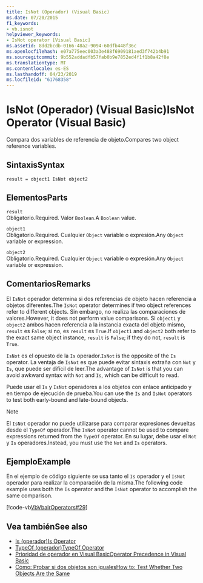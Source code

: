 ```yaml
---
title: IsNot (Operador) (Visual Basic)
ms.date: 07/20/2015
f1_keywords:
- vb.isnot
helpviewer_keywords:
- IsNot operator [Visual Basic]
ms.assetid: 8dd2bcdb-0166-48a2-9094-60dfb448f36c
ms.openlocfilehash: e07a775eec003a3e488f6909181aed3f742b4b91
ms.sourcegitcommit: 9b552addadfb57fab0b9e7852ed4f1f1b8a42f8e
ms.translationtype: MT
ms.contentlocale: es-ES
ms.lasthandoff: 04/23/2019
ms.locfileid: "61768358"
---
```

# <a name="isnot-operator-visual-basic"></a><span data-ttu-id="e5cc7-102">IsNot (Operador) (Visual Basic)</span><span class="sxs-lookup"><span data-stu-id="e5cc7-102">IsNot Operator (Visual Basic)</span></span>
<span data-ttu-id="e5cc7-103">Compara dos variables de referencia de objeto.</span><span class="sxs-lookup"><span data-stu-id="e5cc7-103">Compares two object reference variables.</span></span>  
  
## <a name="syntax"></a><span data-ttu-id="e5cc7-104">Sintaxis</span><span class="sxs-lookup"><span data-stu-id="e5cc7-104">Syntax</span></span>  
  
```  
result = object1 IsNot object2  
```  
  
## <a name="parts"></a><span data-ttu-id="e5cc7-105">Elementos</span><span class="sxs-lookup"><span data-stu-id="e5cc7-105">Parts</span></span>  
 `result`  
 <span data-ttu-id="e5cc7-106">Obligatorio.</span><span class="sxs-lookup"><span data-stu-id="e5cc7-106">Required.</span></span> <span data-ttu-id="e5cc7-107">Valor `Boolean`.</span><span class="sxs-lookup"><span data-stu-id="e5cc7-107">A `Boolean` value.</span></span>  
  
 `object1`  
 <span data-ttu-id="e5cc7-108">Obligatorio.</span><span class="sxs-lookup"><span data-stu-id="e5cc7-108">Required.</span></span> <span data-ttu-id="e5cc7-109">Cualquier `Object` variable o expresión.</span><span class="sxs-lookup"><span data-stu-id="e5cc7-109">Any `Object` variable or expression.</span></span>  
  
 `object2`  
 <span data-ttu-id="e5cc7-110">Obligatorio.</span><span class="sxs-lookup"><span data-stu-id="e5cc7-110">Required.</span></span> <span data-ttu-id="e5cc7-111">Cualquier `Object` variable o expresión.</span><span class="sxs-lookup"><span data-stu-id="e5cc7-111">Any `Object` variable or expression.</span></span>  
  
## <a name="remarks"></a><span data-ttu-id="e5cc7-112">Comentarios</span><span class="sxs-lookup"><span data-stu-id="e5cc7-112">Remarks</span></span>  
 <span data-ttu-id="e5cc7-113">El `IsNot` operador determina si dos referencias de objeto hacen referencia a objetos diferentes.</span><span class="sxs-lookup"><span data-stu-id="e5cc7-113">The `IsNot` operator determines if two object references refer to different objects.</span></span> <span data-ttu-id="e5cc7-114">Sin embargo, no realiza las comparaciones de valores.</span><span class="sxs-lookup"><span data-stu-id="e5cc7-114">However, it does not perform value comparisons.</span></span> <span data-ttu-id="e5cc7-115">Si `object1` y `object2` ambos hacen referencia a la instancia exacta del objeto mismo, `result` es `False`; si no, es `result` es `True`.</span><span class="sxs-lookup"><span data-stu-id="e5cc7-115">If `object1` and `object2` both refer to the exact same object instance, `result` is `False`; if they do not, `result` is `True`.</span></span>  
  
 <span data-ttu-id="e5cc7-116">`IsNot` es el opuesto de la `Is` operador.</span><span class="sxs-lookup"><span data-stu-id="e5cc7-116">`IsNot` is the opposite of the `Is` operator.</span></span> <span data-ttu-id="e5cc7-117">La ventaja de `IsNot` es que puede evitar sintaxis extraña con `Not` y `Is`, que puede ser difícil de leer.</span><span class="sxs-lookup"><span data-stu-id="e5cc7-117">The advantage of `IsNot` is that you can avoid awkward syntax with `Not` and `Is`, which can be difficult to read.</span></span>  
  
 <span data-ttu-id="e5cc7-118">Puede usar el `Is` y `IsNot` operadores a los objetos con enlace anticipado y en tiempo de ejecución de prueba.</span><span class="sxs-lookup"><span data-stu-id="e5cc7-118">You can use the `Is` and `IsNot` operators to test both early-bound and late-bound objects.</span></span>  
  
> [!NOTE]
>  <span data-ttu-id="e5cc7-119">El `IsNot` operador no puede utilizarse para comparar expresiones devueltas desde el `TypeOf` operador.</span><span class="sxs-lookup"><span data-stu-id="e5cc7-119">The `IsNot` operator cannot be used to compare expressions returned from the `TypeOf` operator.</span></span> <span data-ttu-id="e5cc7-120">En su lugar, debe usar el `Not` y `Is` operadores.</span><span class="sxs-lookup"><span data-stu-id="e5cc7-120">Instead, you must use the `Not` and `Is` operators.</span></span>  
  
## <a name="example"></a><span data-ttu-id="e5cc7-121">Ejemplo</span><span class="sxs-lookup"><span data-stu-id="e5cc7-121">Example</span></span>  
 <span data-ttu-id="e5cc7-122">En el ejemplo de código siguiente se usa tanto el `Is` operador y el `IsNot` operador para realizar la comparación de la misma.</span><span class="sxs-lookup"><span data-stu-id="e5cc7-122">The following code example uses both the `Is` operator and the `IsNot` operator to accomplish the same comparison.</span></span>  
  
 [!code-vb[VbVbalrOperators#29](~/samples/snippets/visualbasic/VS_Snippets_VBCSharp/VbVbalrOperators/VB/Class1.vb#29)]  
  
## <a name="see-also"></a><span data-ttu-id="e5cc7-123">Vea también</span><span class="sxs-lookup"><span data-stu-id="e5cc7-123">See also</span></span>

- [<span data-ttu-id="e5cc7-124">Is (operador)</span><span class="sxs-lookup"><span data-stu-id="e5cc7-124">Is Operator</span></span>](../../../visual-basic/language-reference/operators/is-operator.md)
- [<span data-ttu-id="e5cc7-125">TypeOf (operador)</span><span class="sxs-lookup"><span data-stu-id="e5cc7-125">TypeOf Operator</span></span>](../../../visual-basic/language-reference/operators/typeof-operator.md)
- [<span data-ttu-id="e5cc7-126">Prioridad de operador en Visual Basic</span><span class="sxs-lookup"><span data-stu-id="e5cc7-126">Operator Precedence in Visual Basic</span></span>](../../../visual-basic/language-reference/operators/operator-precedence.md)
- [<span data-ttu-id="e5cc7-127">Cómo: Probar si dos objetos son iguales</span><span class="sxs-lookup"><span data-stu-id="e5cc7-127">How to: Test Whether Two Objects Are the Same</span></span>](../../../visual-basic/programming-guide/language-features/operators-and-expressions/how-to-test-whether-two-objects-are-the-same.md)
